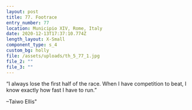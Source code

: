 ```yaml
---
layout: post
title: 77. Footrace
entry_number: 77
location: Municipio XIV, Rome, Italy
date: 2020-12-13T17:37:10.774Z
length_layout: X-Small
component_type: s_4
custom_bg: holly
file: /assets/uploads/th_5_77_1.jpg
file_2: ""
file_3: ""
---
```

“I always lose the first half of the race. When I have competition to beat, I know exactly how fast I have to run.” 

–Taiwo Ellis"